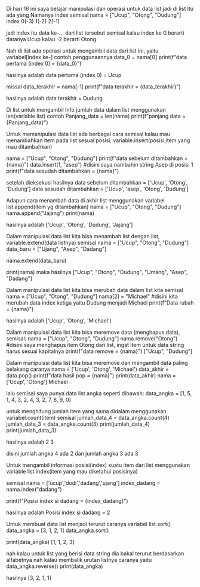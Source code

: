 Di hari 16 ini saya belajar manipulasi dan operasi untuk data list
jadi di list itu ada yang Namanya index
semisal
nama = ["Ucup", "Otong", "Dudung"]
index    0(-3)    1(-2)    2(-1)

jadi index itu data ke-... dari list tersebut semisal kalau index ke 0 berarti datanya Ucup kalau -2 berarti Otong

Nah di list ada operasi untuk mengambil data dari list ini, yaitu variabel[index ke-]
contoh penggunaannya
data_0 = nama[0]
print(f"data pertama (index 0) = {data_0}")

hasilnya adalah
data pertama (index 0) = Ucup

missal
data_terakhir = nama[-1]
print(f"data terakhir = {data_terakhir}")

hasilnya adalah
data terakhir = Dudung

Di list untuk mengambil info jumlah data dalam list menggunakan len(variable list)
contoh
Panjang_data = len(nama)
print(f"panjang data = {Panjang_data}")

Untuk memanipulasi data list ada berbagai cara
semisal kalau mau menambahkan item pada list sesuai posisi, variable.insert(posisi,item yang mau ditambahkan)

nama = ["Ucup", "Otong", "Dudung"]
print(f"data sebelum ditambahkan = {nama}")
data.insert(1, "asep") #disini saya nambahin string Asep di posisi 1
print(f"data sesudah ditambahkan = {nama}")

setelah dieksekusi hasilnya
data sebelum ditambahkan = ['Ucup', 'Otong', 'Dudung']
data sesudah ditambahkan = ['Ucup', 'asep', 'Otong', 'Dudung']

Adapun cara menambah data di akhir list menggunakan variabel list.append(item yg ditambahkan)
nama = ["Ucup", "Otong", "Dudung"]
nama.append("Jajang")
print(nama)

hasilnya adalah 
['Ucup', 'Otong', 'Dudung', 'Jajang']


Dalam manipulasi data list kita bisa menambah list dengan list, variable.extend(data listnya)
semisal
nama = ["Ucup", "Otong", "Dudung"]
data_baru = ["Ujang", "Asep", "Dadang"]

nama.extend(data_baru)

print(nama)
maka hasilnya
["Ucup", "Otong", "Dudung", "Umang", "Asep", "Dadang"]

Dalam manipulasi data list kita bisa merubah data dalam list kita semisal
nama = ["Ucup", "Otong", "Dudung"]
nama[2] = "Michael" #disini kita merubah data index ketiga yaitu Dudung menjadi Michael
print(f"Data rubah = {nama}")

hasilnya adalah 
['Ucup', 'Otong', 'Michael')

Dalam manipulasi data list kita bisa meremove data (menghapus data), semisal:
nama = ["Ucup", "Otong", "Dudung"]
nama.remove("Otong") #disini saya menghapus item Otong dari list, ingat item untuk data string harus sesuai kapitalnya
print(f"data remove = {nama}")
["Ucup", "Dudung"]


Dalam manipulasi data list kita bisa meremove dan mengambil data paling belakang caranya
nama = ['Ucup', 'Otong', 'Michael')
data_akhir = data.pop()
print(f"data hasil pop = {nama}")
print(data_akhir)
nama = ['Ucup', 'Otong']
Michael


lalu semisal saya punya data list angka seperti dibawah:
data_angka = [1, 5, 1, 4, 3, 2, 4, 3, 2, 7, 8, 9, 0]

untuk menghitung jumlah item yang sama didalam menggunakan variabel.count(item)
semisal
jumlah_data_4 = data_angka.count(4)
jumlah_data_3 = data_angka.count(3)
print(jumlah_data_4)
print(jumlah_data_3)

hasilnya adalah
2
3

disini jumlah angka 4 ada 2 dan jumlah angka 3 ada 3

Untuk mengambil informasi posisi(index) suatu item dari list menggunakan variable list.index(item yang mau diketahui posisinya)

semisal
nama = ['ucup','dodi','dadang','ujang']
index_dadang = nama.index("dadang")

print(f"Posisi index si dadang = {index_dadang}")

hasilnya adalah 
Posisi index si dadang = 2 

Untuk membuat data list menjadi terurut caranya variabel list.sort()
data_angka = [3, 1, 2, 1]
data_angka.sort()

print(data_angka)
[1, 1, 2, 3]

nah kalau untuk list yang berisi data string dia bakal terurut berdasarkan alfabetnya
nah kalau membalik urutan listnya caranya yaitu
data_angka.reverse()
print(data_angka)

hasilnya
[3, 2, 1, 1]
